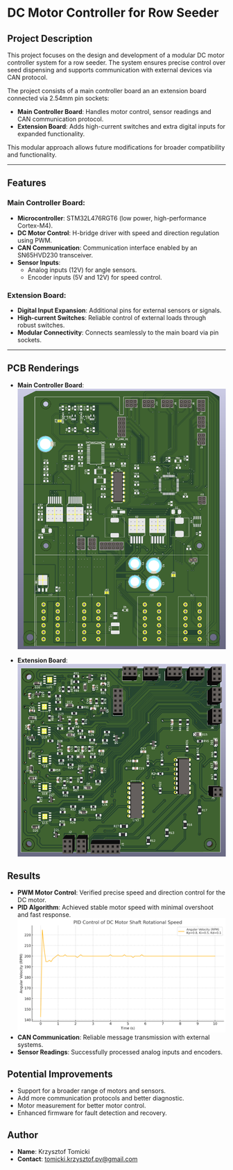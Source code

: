 # DC Motor Controller for Row Seeder

## Project Description
This project focuses on the design and development of a modular DC motor controller system for a row seeder.
The system ensures precise control over seed dispensing and supports communication with external devices via CAN protocol.

The project consists of a main controller board an an extension board connected via 2.54mm pin sockets:
- **Main Controller Board**: Handles motor control, sensor readings and CAN communication protocol.
- **Extension Board**: Adds high-current switches and extra digital inputs for expanded functionality.

This modular approach allows future modifications for broader compatibility and functionality.

---

## Features
### Main Controller Board:
- **Microcontroller**: STM32L476RGT6 (low power, high-performance Cortex-M4).
- **DC Motor Control**: H-bridge driver with speed and direction regulation using PWM.
- **CAN Communication**: Communication interface enabled by an SN65HVD230 transceiver.
- **Sensor Inputs**:
  - Analog inputs (12V) for angle sensors.
  - Encoder inputs (5V and 12V) for speed control.

### Extension Board:
- **Digital Input Expansion**: Additional pins for external sensors or signals.
- **High-current Switches**: Reliable control of external loads through robust switches.
- **Modular Connectivity**: Connects seamlessly to the main board via pin sockets.

---

## PCB Renderings
- **Main Controller Board**:
  ![Main Controller PCB](Images/BOTTOM.png)

- **Extension Board**:
  ![Extension PCB (made by my friend :))](Images/UP.png)

## Results
- **PWM Motor Control**: Verified precise speed and direction control for the DC motor.
- **PID Algorithm**: Achieved stable motor speed with minimal overshoot and fast response.
  ![](Images/PID.png)
- **CAN Communication**: Reliable message transmission with external systems.
- **Sensor Readings**: Successfully processed analog inputs and encoders.

## Potential Improvements
- Support for a broader range of motors and sensors.
- Add more communication protocols and better diagnostic.
- Motor measurement for better motor control.
- Enhanced firmware for fault detection and recovery.

## Author
- **Name**: Krzysztof Tomicki
- **Contact**: tomicki.krzysztof.pv@gmail.com
  
